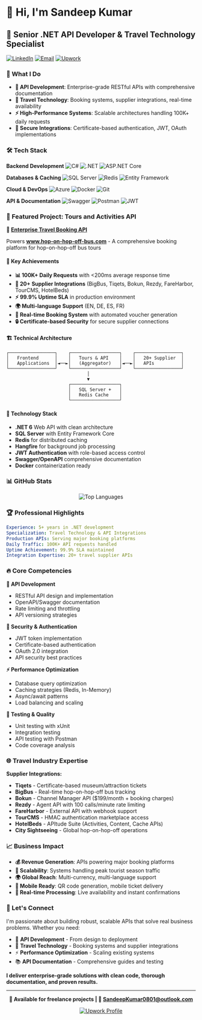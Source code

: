 # 👋 Hi, I'm Sandeep Kumar

## 🚀 Senior .NET API Developer & Travel Technology Specialist

[![LinkedIn](https://img.shields.io/badge/LinkedIn-0077B5?style=for-the-badge&logo=linkedin&logoColor=white)](https://linkedin.com/in/sandeepkumar0801)
[![Email](https://img.shields.io/badge/Email-D14836?style=for-the-badge&logo=gmail&logoColor=white)](mailto:SandeepKumar0801@outlook.com)
[![Upwork](https://img.shields.io/badge/Upwork-6FDA44?style=for-the-badge&logo=upwork&logoColor=white)](https://www.upwork.com/freelancers/~013b15e14c6fc4818a)

### 💼 What I Do
- **🔌 API Development**: Enterprise-grade RESTful APIs with comprehensive documentation
- **🚌 Travel Technology**: Booking systems, supplier integrations, real-time availability
- **⚡ High-Performance Systems**: Scalable architectures handling 100K+ daily requests
- **🔐 Secure Integrations**: Certificate-based authentication, JWT, OAuth implementations

### 🛠️ Tech Stack

**Backend Development**
![C#](https://img.shields.io/badge/C%23-239120?style=for-the-badge&logo=c-sharp&logoColor=white)
![.NET](https://img.shields.io/badge/.NET-5C2D91?style=for-the-badge&logo=.net&logoColor=white)
![ASP.NET Core](https://img.shields.io/badge/ASP.NET_Core-0078D4?style=for-the-badge&logo=.net&logoColor=white)

**Databases & Caching**
![SQL Server](https://img.shields.io/badge/SQL_Server-CC2927?style=for-the-badge&logo=microsoft-sql-server&logoColor=white)
![Redis](https://img.shields.io/badge/Redis-DC382D?style=for-the-badge&logo=redis&logoColor=white)
![Entity Framework](https://img.shields.io/badge/Entity_Framework-512BD4?style=for-the-badge&logo=.net&logoColor=white)

**Cloud & DevOps**
![Azure](https://img.shields.io/badge/Azure-0078D4?style=for-the-badge&logo=microsoft-azure&logoColor=white)
![Docker](https://img.shields.io/badge/Docker-2496ED?style=for-the-badge&logo=docker&logoColor=white)
![Git](https://img.shields.io/badge/Git-F05032?style=for-the-badge&logo=git&logoColor=white)

**API & Documentation**
![Swagger](https://img.shields.io/badge/Swagger-85EA2D?style=for-the-badge&logo=swagger&logoColor=black)
![Postman](https://img.shields.io/badge/Postman-FF6C37?style=for-the-badge&logo=postman&logoColor=white)
![JWT](https://img.shields.io/badge/JWT-000000?style=for-the-badge&logo=JSON%20web%20tokens&logoColor=white)

### 🌟 Featured Project: Tours and Activities API

**🚌 [Enterprise Travel Booking API](https://github.com/sandeepkumar0801/ToursAndActivities)**

Powers **www.hop-on-hop-off-bus.com** - A comprehensive booking platform for hop-on-hop-off bus tours

#### 🎯 Key Achievements
- **📊 100K+ Daily Requests** with <200ms average response time
- **🔄 20+ Supplier Integrations** (BigBus, Tiqets, Bokun, Rezdy, FareHarbor, TourCMS, HotelBeds)
- **⚡ 99.9% Uptime SLA** in production environment
- **🌍 Multi-language Support** (EN, DE, ES, FR)
- **🎫 Real-time Booking System** with automated voucher generation
- **🔒 Certificate-based Security** for secure supplier connections

#### 🏗️ Technical Architecture
```
┌─────────────────┐    ┌──────────────────┐    ┌─────────────────┐
│   Frontend      │    │   Tours & API    │    │   20+ Supplier  │
│   Applications  │◄──►│   (Aggregator)   │◄──►│   APIs          │
└─────────────────┘    └──────────────────┘    └─────────────────┘
                              │
                              ▼
                       ┌──────────────────┐
                       │   SQL Server +   │
                       │   Redis Cache    │
                       └──────────────────┘
```

#### 🔧 Technology Stack
- **.NET 6** Web API with clean architecture
- **SQL Server** with Entity Framework Core
- **Redis** for distributed caching
- **Hangfire** for background job processing
- **JWT Authentication** with role-based access control
- **Swagger/OpenAPI** comprehensive documentation
- **Docker** containerization ready

### 📊 GitHub Stats

<div align="center">
  

![Top Languages](https://github-readme-stats.vercel.app/api/top-langs/?username=sandeepkumar0801&layout=compact&theme=radical&hide_border=true)

</div>

### 🏆 Professional Highlights

```yaml
Experience: 5+ years in .NET development
Specialization: Travel Technology & API Integrations
Production APIs: Serving major booking platforms
Daily Traffic: 100K+ API requests handled
Uptime Achievement: 99.9% SLA maintained
Integration Expertise: 20+ travel supplier APIs
```

### 🔥 Core Competencies

**🎯 API Development**
- RESTful API design and implementation
- OpenAPI/Swagger documentation
- Rate limiting and throttling
- API versioning strategies

**🔐 Security & Authentication**
- JWT token implementation
- Certificate-based authentication
- OAuth 2.0 integration
- API security best practices

**⚡ Performance Optimization**
- Database query optimization
- Caching strategies (Redis, In-Memory)
- Async/await patterns
- Load balancing and scaling

**🧪 Testing & Quality**
- Unit testing with xUnit
- Integration testing
- API testing with Postman
- Code coverage analysis

### 🌐 Travel Industry Expertise

**Supplier Integrations:**
- **Tiqets** - Certificate-based museum/attraction tickets
- **BigBus** - Real-time hop-on-hop-off bus tracking
- **Bokun** - Channel Manager API ($199/month + booking charges)
- **Rezdy** - Agent API with 100 calls/minute rate limiting
- **FareHarbor** - External API with webhook support
- **TourCMS** - HMAC authentication marketplace access
- **HotelBeds** - APItude Suite (Activities, Content, Cache APIs)
- **City Sightseeing** - Global hop-on-hop-off operations

### 📈 Business Impact

- **💰 Revenue Generation**: APIs powering major booking platforms
- **🚀 Scalability**: Systems handling peak tourist season traffic
- **🌍 Global Reach**: Multi-currency, multi-language support
- **📱 Mobile Ready**: QR code generation, mobile ticket delivery
- **🔄 Real-time Processing**: Live availability and instant confirmations

### 🤝 Let's Connect

I'm passionate about building robust, scalable APIs that solve real business problems. Whether you need:

- 🔌 **API Development** - From design to deployment
- 🚌 **Travel Technology** - Booking systems and supplier integrations  
- ⚡ **Performance Optimization** - Scaling existing systems
- 📚 **API Documentation** - Comprehensive guides and testing

**I deliver enterprise-grade solutions with clean code, thorough documentation, and proven results.**

---

<div align="center">

**💼 Available for freelance projects | 📧 SandeepKumar0801@outlook.com**

[![Upwork Profile](https://img.shields.io/badge/Hire_Me_on_Upwork-6FDA44?style=for-the-badge&logo=upwork&logoColor=white)](https://www.upwork.com/freelancers/~013b15e14c6fc4818a)

</div>
